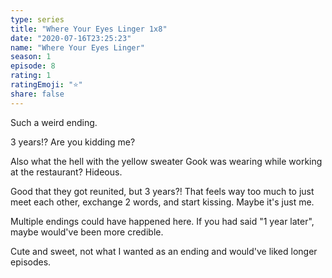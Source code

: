 ```yaml
---
type: series
title: "Where Your Eyes Linger 1x8"
date: "2020-07-16T23:25:23"
name: "Where Your Eyes Linger"
season: 1
episode: 8
rating: 1
ratingEmoji: "⭐️"
share: false
---
```


Such a weird ending.

3 years!? Are you kidding me?

Also what the hell with the yellow sweater Gook was wearing while working at the restaurant? Hideous.

Good that they got reunited, but 3 years?! That feels way too much to just meet each other, exchange 2 words, and start kissing. Maybe it's just me.

Multiple endings could have happened here. If you had said "1 year later", maybe would've been more credible.

Cute and sweet, not what I wanted as an ending and would've liked longer episodes.
